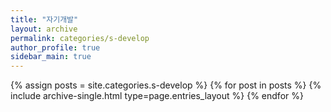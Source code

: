 ```yaml
---
title: "자기개발"
layout: archive
permalink: categories/s-develop
author_profile: true
sidebar_main: true
---
```



{% assign posts = site.categories.s-develop %}
{% for post in posts %} {% include archive-single.html type=page.entries_layout %} {% endfor %}
